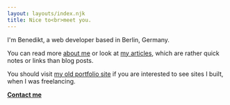 ```yaml
---
layout: layouts/index.njk
title: Nice to<br>meet you.
---
```




I'm Benedikt, a web developer based in Berlin, Germany.

You can read more [about me](about/) or look at [my articles](notes/), which are rather quick notes or links than blog posts.

You should visit [my old portfolio site](http://via.benedikt.gr/) if you are interested to see sites I built, when I was freelancing.


__[Contact me](mailto:mail@benedikt.gr)__
